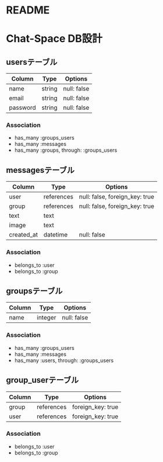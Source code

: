 # README

# Chat-Space DB設計

## usersテーブル
|Column|Type|Options|
|------|----|-------|
|name|string|null: false|
|email|string|null: false|
|password|string|null: false|
### Association
- has_many :groups_users
- has_many :messages
- has_many :groups, through: :groups_users

## messagesテーブル
|Column|Type|Options|
|------|----|-------|
|user|references|null: false, foreign_key: true|
|group|references|null: false, foreign_key: true|
|text|text||
|image|text||
|created_at|datetime|null: false|
### Association
- belongs_to :user
- belongs_to :group

## groupsテーブル
|Column|Type|Options|
|------|----|-------|
|name|integer|null: false|
### Association
- has_many :groups_users
- has_many :messages
- has_many :users, through: :groups_users


## group_userテーブル
|Column|Type|Options|
|------|----|-------|
|group|references|foreign_key: true|
|user|references|foreign_key: true|
### Association
- belongs_to :user
- belongs_to :group